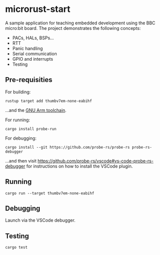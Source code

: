 # microrust-start

A sample application for teaching embedded development using the BBC micro:bit board. The project demonstrates the
following concepts:

* PACs, HALs, BSPs...
* RTT
* Panic handling
* Serial communication
* GPIO and interrupts
* Testing

## Pre-requisities

For building:

```
rustup target add thumbv7em-none-eabihf
```

...and the [GNU Arm toolchain](https://developer.arm.com/tools-and-software/open-source-software/developer-tools/gnu-toolchain/gnu-rm/downloads).

For running:

```
cargo install probe-run
```

For debugging:

```
cargo install --git https://github.com/probe-rs/probe-rs probe-rs-debugger
```

...and then visit https://github.com/probe-rs/vscode#vs-code-probe-rs-debugger for instructions on 
how to install the VSCode plugin.

## Running

```
cargo run --target thumbv7em-none-eabihf
```

## Debugging

Launch via the VSCode debugger.

## Testing

```
cargo test
```